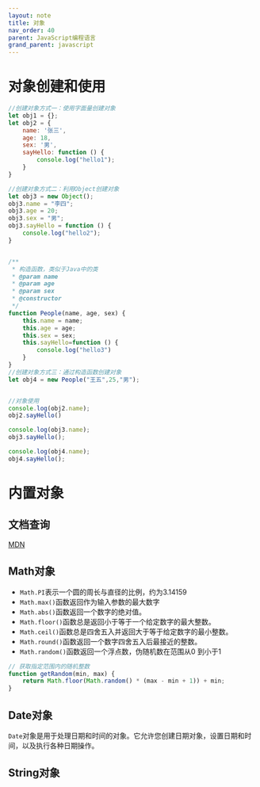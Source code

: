 ```yaml
---
layout: note
title: 对象
nav_order: 40
parent: JavaScript编程语言
grand_parent: javascript
---
```



# 对象创建和使用

```javascript
//创建对象方式一：使用字面量创建对象
let obj1 = {};
let obj2 = {
    name: '张三',
    age: 18,
    sex: '男',
    sayHello: function () {
        console.log("hello1");
    }
}

//创建对象方式二：利用Object创建对象
let obj3 = new Object();
obj3.name = "李四";
obj3.age = 20;
obj3.sex = "男";
obj3.sayHello = function () {
    console.log("hello2");
}


/**
 * 构造函数，类似于Java中的类
 * @param name
 * @param age
 * @param sex
 * @constructor
 */
function People(name, age, sex) {
    this.name = name;
    this.age = age;
    this.sex = sex;
    this.sayHello=function () {
        console.log("hello3")
    }
}
//创建对象方式三：通过构造函数创建对象
let obj4 = new People("王五",25,"男");


//对象使用
console.log(obj2.name);
obj2.sayHello()

console.log(obj3.name);
obj3.sayHello();

console.log(obj4.name);
obj4.sayHello();
```

# 内置对象

## 文档查询

[MDN](https://developer.mozilla.org/zh-CN/)

## Math对象

- `Math.PI`表示一个圆的周长与直径的比例，约为3.14159
- `Math.max()`函数返回作为输入参数的最大数字
- `Math.abs()`函数返回一个数字的绝对值。
- `Math.floor()`函数总是返回小于等于一个给定数字的最大整数。
- `Math.ceil()`函数总是四舍五入并返回大于等于给定数字的最小整数。
- `Math.round()`函数返回一个数字四舍五入后最接近的整数。
- `Math.random()`函数返回一个浮点数，伪随机数在范围从0 到小于1

```javascript
// 获取指定范围内的随机整数
function getRandom(min, max) {
    return Math.floor(Math.random() * (max - min + 1)) + min;
}
```

## Date对象

`Date`对象是用于处理日期和时间的对象。它允许您创建日期对象，设置日期和时间，以及执行各种日期操作。

## String对象

